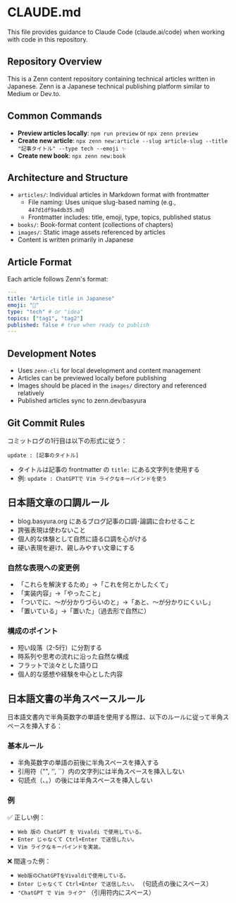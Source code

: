 # CLAUDE.md

This file provides guidance to Claude Code (claude.ai/code) when working with code in this repository.

## Repository Overview

This is a Zenn content repository containing technical articles written in Japanese. Zenn is a Japanese technical publishing platform similar to Medium or Dev.to.

## Common Commands

- **Preview articles locally**: `npm run preview` or `npx zenn preview`
- **Create new article**: `npx zenn new:article --slug article-slug --title "記事タイトル" --type tech --emoji ✨`
- **Create new book**: `npx zenn new:book`

## Architecture and Structure

- `articles/`: Individual articles in Markdown format with frontmatter
  - File naming: Uses unique slug-based naming (e.g., `447d1df9a4db35.md`)
  - Frontmatter includes: title, emoji, type, topics, published status
- `books/`: Book-format content (collections of chapters)
- `images/`: Static image assets referenced by articles
- Content is written primarily in Japanese

## Article Format

Each article follows Zenn's format:
```yaml
---
title: "Article title in Japanese"
emoji: "📝" 
type: "tech" # or "idea"
topics: ["tag1", "tag2"]
published: false # true when ready to publish
---
```

## Development Notes

- Uses `zenn-cli` for local development and content management
- Articles can be previewed locally before publishing
- Images should be placed in the `images/` directory and referenced relatively
- Published articles sync to zenn.dev/basyura

## Git Commit Rules

コミットログの1行目は以下の形式に従う：
```
update : [記事のタイトル]
```

- タイトルは記事の frontmatter の `title:` にある文字列を使用する
- 例: `update : ChatGPTで Vim ライクなキーバインドを使う`


## 日本語文章の口調ルール

- blog.basyura.org にあるブログ記事の口調･論調に合わせること
- 誇張表現は使わないこと
- 個人的な体験として自然に語る口調を心がける
- 硬い表現を避け、親しみやすい文章にする

### 自然な表現への変更例
- 「これらを解決するため」→「これを何とかしたくて」
- 「実装内容」→「やったこと」
- 「ついでに、〜が分かりづらいのと」→「あと、〜が分かりにくいし」
- 「置いている」→「置いた」（過去形で自然に）

### 構成のポイント
- 短い段落（2-5行）に分割する
- 時系列や思考の流れに沿った自然な構成
- フラットで淡々とした語り口
- 個人的な感想や経験を中心とした内容

## 日本語文書の半角スペースルール

日本語文書内で半角英数字の単語を使用する際は、以下のルールに従って半角スペースを挿入する：

### 基本ルール
- 半角英数字の単語の前後に半角スペースを挿入する
- 引用符（"", '', ``）内の文字列には半角スペースを挿入しない
- 句読点（、。）の後には半角スペースを挿入しない

### 例
✅ 正しい例：
- `Web 版の ChatGPT を Vivaldi で使用している。`
- `Enter じゃなくて Ctrl+Enter で送信したい。`
- `Vim ライクなキーバインドを実装。`

❌ 間違った例：
- `Web版のChatGPTをVivaldiで使用している。`
- `Enter じゃなくて Ctrl+Enter で送信したい。` （句読点の後にスペース）
- `"ChatGPT で Vim ライク"` （引用符内にスペース）

